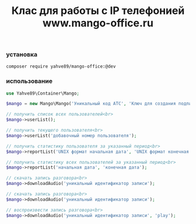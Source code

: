 <p align="center">
    <h1 align="center">Клас для работы с IP телефонией www.mango-office.ru</h1>
    <br>
</p>

### установка
```
composer require yahve89/mango-office:@dev
```
### использование
```php
use Yahve89\Container\Mango;

$mango = new Mango\Mango('Уникальный код АТС', 'Ключ для создания подписи');

// получить список всех пользователей<br>
$mango->userList();

// получить текущего пользователя<br>
$mango->userList('добавочный номер пользователя');

// получить статистику пользователя за указанный период<br>
$mango->reportList('UNIX формат начальная дата', 'UNIX формат конечная дата', 'внутренний номер абонента');

// получить статистику всех пользователей за указанный период<br>
$mango->reportList('начальная дата', 'конечная дата');

// скачать запись разговора<br>
$mango->downloadAudio('уникальный идентификатор записи');

// скачать запись разговора<br>
$mango->downloadAudio('уникальный идентификатор записи');

// воспроизвести запись разговора<br>
$mango->downloadAudio('уникальный идентификатор записи', 'play');
```
